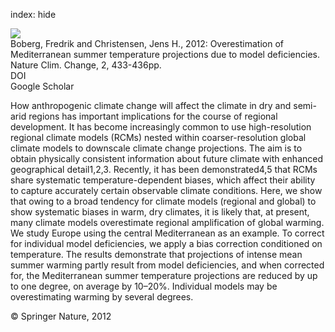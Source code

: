 index: hide

<div class="Citation">
    <div class="Citation-thumb CitationThumb-linked"  data-href="https://doi.org/10.1038/nclimate1454">
      <img src="https://static.claimspace.cloud/climate-study-static/refs/thumbs/9/Boberg_and_Christensen_2012-thumb.png" />
    </div>

  <div class="Citation-body">
    <div class="Citation-text">Boberg, Fredrik and Christensen, Jens H., 2012: Overestimation of Mediterranean summer temperature projections due to model deficiencies. <span class="Article-journal">Nature Clim. Change, </span><span class="Article-volume">2, </span>433-436pp.</div>
    <div class="Citation-links">
      <div class="CitationLink" data-href="https://doi.org/10.1038/nclimate1454">
        <div class="CitationLink-icon CitationLink-Doi"></div>
        <div class="CitationLink-text">DOI</div>
      </div>
      <div class="CitationLink" data-href="https://scholar.google.com/scholar?q=10.1038/nclimate1454">
        <div class="CitationLink-icon CitationLink-Scholar"></div>
        <div class="CitationLink-text">Google Scholar</div>
      </div>
    </div>
  </div>
</div>

How anthropogenic climate change will affect the climate in dry and semi-arid regions has important implications for the course of regional development. It has become increasingly common to use high-resolution regional climate models (RCMs) nested within coarser-resolution global climate models to downscale climate change projections. The aim is to obtain physically consistent information about future climate with enhanced geographical detail1,2,3. Recently, it has been demonstrated4,5 that RCMs share systematic temperature-dependent biases, which affect their ability to capture accurately certain observable climate conditions. Here, we show that owing to a broad tendency for climate models (regional and global) to show systematic biases in warm, dry climates, it is likely that, at present, many climate models overestimate regional amplification of global warming. We study Europe using the central Mediterranean as an example. To correct for individual model deficiencies, we apply a bias correction conditioned on temperature. The results demonstrate that projections of intense mean summer warming partly result from model deficiencies, and when corrected for, the Mediterranean summer temperature projections are reduced by up to one degree, on average by 10–20%. Individual models may be overestimating warming by several degrees.

<div class="Citation-copy">
&copy; Springer Nature, 2012
</div>